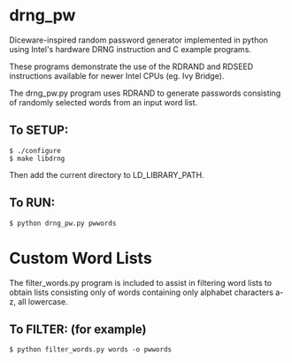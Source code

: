 # drng_pw

Diceware-inspired random password generator implemented in python using Intel's hardware DRNG instruction and C example programs.

These programs demonstrate the use of the RDRAND and RDSEED
instructions available for newer Intel CPUs (eg. Ivy Bridge).

The drng_pw.py program uses RDRAND to generate passwords consisting of
randomly selected words from an input word list.

## To SETUP:

```
$ ./configure
$ make libdrng
```

Then add the current directory to LD_LIBRARY_PATH.

## To RUN:

```
$ python drng_pw.py pwwords
```

# Custom Word Lists

The filter_words.py program is included to assist in filtering word
lists to obtain lists consisting only of words containing only
alphabet characters a-z, all lowercase.

## To FILTER: (for example)

```
$ python filter_words.py words -o pwwords
```